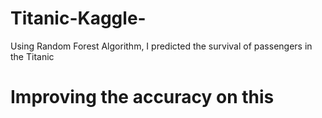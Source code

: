 # Titanic-Kaggle-
Using Random Forest Algorithm, I predicted the survival of passengers in the Titanic 

# Improving the accuracy on this #
